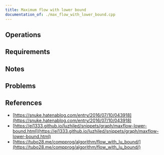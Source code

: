 ```yaml
---
title: Maximum flow with lower bound
documentation_of: ./max_flow_with_lower_bound.cpp
---
```


## Operations

## Requirements

## Notes

## Problems

## References

- [https://snuke.hatenablog.com/entry/2016/07/10/043918](https://snuke.hatenablog.com/entry/2016/07/10/043918)
- [https://ei1333.github.io/luzhiled/snippets/graph/maxflow-lower-bound.html](https://ei1333.github.io/luzhiled/snippets/graph/maxflow-lower-bound.html)
- [https://tubo28.me/compprog/algorithm/flow_with_lu_bound/](https://tubo28.me/compprog/algorithm/flow_with_lu_bound/)
